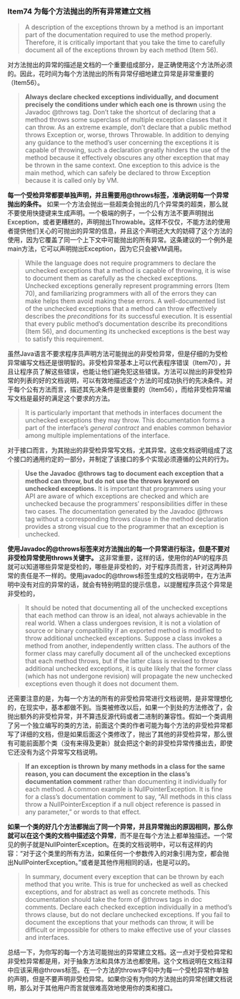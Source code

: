 ### Item74 为每个方法抛出的所有异常建立文档

> A description of the exceptions thrown by a method is an important part of the documentation required to use the method properly. Therefore, it is critically important that you take the time to carefully document all of the exceptions thrown by each method (Item 56).

对方法抛出的异常的描述是文档的一个重要组成部分，是正确使用这个方法所必须的。因此，花时间为每个方法抛出的所有异常仔细地建立异常是非常重要的（Item56）。

> **Always declare checked exceptions individually, and document precisely the conditions under which each one is thrown** using the Javadoc @throws tag. Don’t take the shortcut of declaring that a method throws some superclass of multiple exception classes that it can throw. As an extreme example, don’t declare that a public method throws Exception or, worse, throws Throwable. In addition to denying any guidance to the method’s user concerning the exceptions it is capable of throwing, such a declaration greatly hinders the use of the method because it effectively obscures any other exception that may be thrown in the same context. One exception to this advice is the main method, which can safely be declared to throw Exception because it is called only by VM.

**每一个受检异常都要单独声明，并且需要用@throws标签，准确说明每一个异常抛出的条件。** 如果一个方法会抛出一些超类会抛出的几个异常类的超类，那么就不要使用快捷键来生成声明。一个极端的例子，一个公有方法不要声明抛出Exception，或者更糟糕的，声明抛出Throwable。这样不仅仅，不能方法的使用者提供他们关心的可抛出的异常的信息，并且这个声明还大大的妨碍了这个方法的使用，因为它覆盖了同一个上下文中可能抛出的所有异常。这条建议的一个例外是main方法，它可以声明抛出Exception，因为它只会被VM调用。

> While the language does not require programmers to declare the unchecked exceptions that a method is capable of throwing, it is wise to document them as carefully as the checked exceptions. Unchecked exceptions generally represent programming errors (Item 70), and familiarizing programmers with all of the errors they can make helps them avoid making these errors. A well-documented list of the unchecked exceptions that a method can throw effectively describes the *preconditions* for its successful execution. It is essential that every public method’s documentation describe its preconditions (Item 56), and documenting its unchecked exceptions is the best way to satisfy this requirement.

虽然Java语言不要求程序员声明方法可能抛出的非受检异常，但是仔细的为受检异常编写文档还是很明智的。非受检异常基本上可以代表程序错误（Item70），并且让程序员了解这些错误，也能让他们避免犯这些错误。方法可以抛出的非受检异常的列表的好的文档说明，可以有效地描述这个方法的可成功执行的先决条件。对于每个公有方法而言，描述其先决条件是很重要的（Item56），而给非受检异常编写文档是最好的满足这个要求的方法。

> It is particularly important that methods in interfaces document the unchecked exceptions they may throw. This documentation forms a part of the interface’s *general contract* and enables common behavior among multiple implementations of the interface.

对于接口而言，为其抛出的非受检异常写文档，尤其异常。这些文档说明组成了这个接口的通用约定的一部分，并制定了该接口的多个实现必须遵循的公共的行为。

> **Use the Javadoc** **@throws** **tag to document each exception that a method can throw, but do** **not** **use the** **throws** **keyword on unchecked exceptions.** It is important that programmers using your API are aware of which exceptions are checked and which are unchecked because the programmers’ responsibilities differ in these two cases. The documentation generated by the Javadoc @throws tag without a corresponding throws clause in the method declaration provides a strong visual cue to the programmer that an exception is unchecked.

**使用Javadoc的@throws标签来对方法抛出的每一个异常进行标注，但是不要对非受检异常使用throws关键字。** 这非常重要，这样的话，使用你的API的程序员就可以知道哪些异常是受检的，哪些是非受检的，对于程序员而言，针对这两种异常的责任是不一样的。使用javadoc的@throws标签生成的文档说明中，在方法声明中没有对应的异常的话，就会有特别明显的提示信息，以提醒程序员这个异常是非受检的，

> It should be noted that documenting all of the unchecked exceptions that each method can throw is an ideal, not always achievable in the real world. When a class undergoes revision, it is not a violation of source or binary compatibility if an exported method is modified to throw additional unchecked exceptions. Suppose a class invokes a method from another, independently written class. The authors of the former class may carefully document all of the unchecked exceptions that each method throws, but if the latter class is revised to throw additional unchecked exceptions, it is quite likely that the former class (which has not undergone revision) will propagate the new unchecked exceptions even though it does not document them.

还需要注意的是，为每一个方法的所有的非受检异常进行文档说明，是非常理想化的，在现实中，基本都做不到。当类被修改以后，如果一个到处的方法修改了，会抛出额外的非受检异常，并不算违反源代码或者二进制的兼容性。假如一个类调用了另一个独立编写的类的方法，前面这个类的作者可能为每个方法的非受检异常都写了详细的文档，但是如果后面这个类修改了，抛出了其他的非受检异常，那么很有可能前面那个类（没有来得及更新）就会把这个新的非受检异常传播出去，即使它还没有为这个异常写文档说明。

> **If an exception is thrown by many methods in a class for the same reason, you can document the exception in the class’s documentation comment** rather than documenting it individually for each method. A common example is NullPointerException. It is fine for a class’s documentation comment to say, “All methods in this class throw a NullPointerException if a null object reference is passed in any parameter,” or words to that effect.

**如果一个类的好几个方法都抛出了同一个异常，并且异常抛出的原因相同，那么你就可以在这个类的文档中描述这个异常**，而不是在每个方法上都单独描述。一个常见的例子就是NullPointerException。在类的文档说明中，可以有这样的内容：“对于这个类里的所有方法，如果任何一个参数传入的对象引用为空，都会抛出NullPointerException。”或者是其他作用相同的话，也是可以的。

> In summary, document every exception that can be thrown by each method that you write. This is true for unchecked as well as checked exceptions, and for abstract as well as concrete methods. This documentation should take the form of @throws tags in doc comments. Declare each checked exception individually in a method’s throws clause, but do not declare unchecked exceptions. If you fail to document the exceptions that your methods can throw, it will be difficult or impossible for others to make effective use of your classes and interfaces.

总结一下，为你写的每一个方法可能抛出的异常建立文档。这一点对于受检异常和非受检异常都是用，对于抽象方法和具体方法也都使用。这个文档说明在文档注释中应该采用@throws标签。在一个方法的throws字句中为每一个受检异常作单独的声明，但是不要声明非受检异常。如果你没有为你的方法抛出的异常创建文档说明，那么对于其他用户而言就很难高效地使用你的类和接口。
